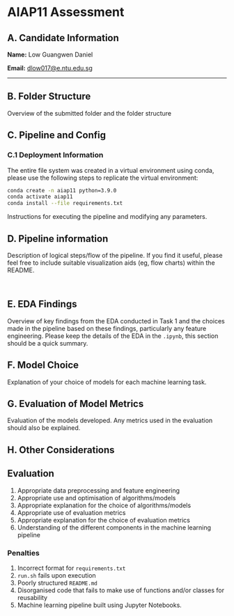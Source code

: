 # AIAP11 Assessment

## A. Candidate Information

**Name:** Low Guangwen Daniel

**Email:** dlow017@e.ntu.edu.sg

---

## B. Folder Structure

Overview of the submitted folder and the folder structure



## C. Pipeline and Config

### C.1 Deployment Information

The entire file system was created in a virtual environment using conda, please use the following steps to replicate the virtual environment:

```bash
conda create -n aiap11 python=3.9.0
conda activate aiap11
conda install --file requirements.txt
```

Instructions for executing the pipeline and modifying any parameters.


## D. Pipeline information

Description of logical steps/flow of the pipeline. If you find it useful, please feel free to include suitable visualization aids (eg, flow charts) within the README.

```mermaid


```



## E. EDA Findings

Overview of key findings from the EDA conducted in Task 1 and the choices made in the pipeline based on these findings, particularly any feature engineering. Please keep the
details of the EDA in the `.ipynb`, this section should be a quick summary.

## F. Model Choice

Explanation of your choice of models for each machine learning task.

## G. Evaluation of Model Metrics

Evaluation of the models developed. Any metrics used in the evaluation should also be
explained.


## H. Other Considerations



## Evaluation

1. Appropriate data preprocessing and feature engineering
2. Appropriate use and optimisation of algorithms/models
3. Appropriate explanation for the choice of algorithms/models
4. Appropriate use of evaluation metrics
5. Appropriate explanation for the choice of evaluation metrics
6. Understanding of the different components in the machine learning pipeline

### Penalties
1. Incorrect format for `requirements.txt`
2. `run.sh` fails upon execution
3. Poorly structured `README.md`
4. Disorganised code that fails to make use of functions and/or classes for reusability
5. Machine learning pipeline built using Jupyter Notebooks.